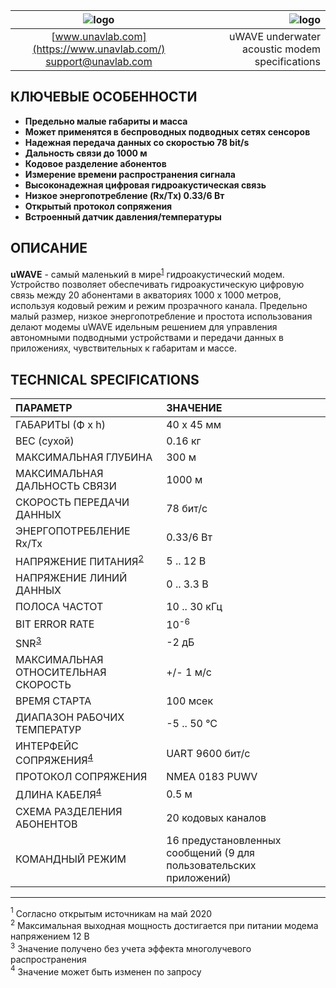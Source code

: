 | ![logo](https://ucnl.github.io/documentation/sm_logo.png) | ![logo](https://ucnl.github.io/documentation/def_modem_yellow.png) |
| :---: | ---: |
| [www.unavlab.com](https://www.unavlab.com/) <br/> [support@unavlab.com](mailto:support@unavlab.com) | uWAVE underwater acoustic modem specifications |

## КЛЮЧЕВЫЕ ОСОБЕННОСТИ

* **Предельно малые габариты и масса**
* **Может применятся в беспроводных подводных сетях сенсоров**
* **Надежная передача данных со скоростью 78 bit/s**
* **Дальность связи до 1000 м**
* **Кодовое разделение абонентов**
* **Измерение времени распространения сигнала**
* **Высоконадежная цифровая гидроакустическая связь**
* **Низкое энергопотребление (Rx/Tx) 0.33/6 Вт**
* **Открытый протокол сопряжения**
* **Встроенный датчик давления/температуры**

## ОПИСАНИЕ

**uWAVE** - самый маленький в мире<sup>[1](#footnote1)</sup> гидроакустический модем. Устройство позволяет обеспечивать гидроакустическую 
цифровую связь между 20 абонентами в акваториях 1000 х 1000 метров, используя кодовый режим и режим прозрачного канала. Предельно малый 
размер, низкое энергопотребление и простота использования делают модемы uWAVE идельным решением для управления автономными подводными 
устройствами и передачи данных в приложениях, чувствительных к габаритам и массе.

<div style="page-break-after: always;"></div>

## TECHNICAL SPECIFICATIONS

| ПАРАМЕТР | ЗНАЧЕНИЕ |
| :--- | :--- |
| ГАБАРИТЫ (Ф х h) | 40 x 45 мм |
| ВЕС (сухой) | 0.16 кг |
| МАКСИМАЛЬНАЯ ГЛУБИНА | 300 м |
| МАКСИМАЛЬНАЯ ДАЛЬНОСТЬ СВЯЗИ | 1000 м |
| СКОРОСТЬ ПЕРЕДАЧИ ДАННЫХ | 78 бит/с |
| ЭНЕРГОПОТРЕБЛЕНИЕ Rx/Tx | 0.33/6 Вт |
| НАПРЯЖЕНИЕ ПИТАНИЯ<sup>[2](#footnote2)</sup> | 5 .. 12 В |
| НАПРЯЖЕНИЕ ЛИНИЙ ДАННЫХ | 0 .. 3.3 В |
| ПОЛОСА ЧАСТОТ | 10 .. 30 кГц |
| BIT ERROR RATE | 10<sup>-6</sup> |
| SNR<sup>[3](#footnote3)</sup> | -2 дБ |
| МАКСИМАЛЬНАЯ ОТНОСИТЕЛЬНАЯ СКОРОСТЬ | +/- 1 м/с |
| ВРЕМЯ СТАРТА | 100 мсек |
| ДИАПАЗОН РАБОЧИХ ТЕМПЕРАТУР | -5 .. 50 °C |
| ИНТЕРФЕЙС СОПРЯЖЕНИЯ<sup>[4](#footnote4)</sup> | UART 9600 бит/с |
| ПРОТОКОЛ СОПРЯЖЕНИЯ | NMEA 0183 PUWV |
| ДЛИНА КАБЕЛЯ<sup>[4](#footnote4)</sup> | 0.5 м |
| СХЕМА РАЗДЕЛЕНИЯ АБОНЕНТОВ | 20 кодовых каналов |
| КОМАНДНЫЙ РЕЖИМ| 16 предустановленных сообщений (9 для пользовательских приложений) |
  
________________
<a name="footnote1"><sup>1</sup></a> Согласно открытым источникам на май 2020  
<a name="footnote2"><sup>2</sup></a> Максимальная выходная мощность достигается при питании модема напряжением 12 В  
<a name="footnote3"><sup>3</sup></a> Значение получено без учета эффекта многолучевого распространения   
<a name="footnote4"><sup>4</sup></a> Значение может быть изменен по запросу  
 
